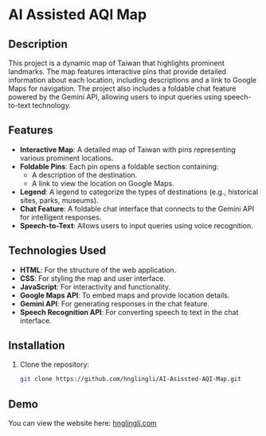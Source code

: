 # AI Assisted AQI Map

## Description
This project is a dynamic map of Taiwan that highlights prominent landmarks. The map features interactive pins that provide detailed information about each location, including descriptions and a link to Google Maps for navigation. The project also includes a foldable chat feature powered by the Gemini API, allowing users to input queries using speech-to-text technology.

## Features
- **Interactive Map**: A detailed map of Taiwan with pins representing various prominent locations.
- **Foldable Pins**: Each pin opens a foldable section containing:
  - A description of the destination.
  - A link to view the location on Google Maps.
- **Legend**: A legend to categorize the types of destinations (e.g., historical sites, parks, museums).
- **Chat Feature**: A foldable chat interface that connects to the Gemini API for intelligent responses.
- **Speech-to-Text**: Allows users to input queries using voice recognition.

## Technologies Used
- **HTML**: For the structure of the web application.
- **CSS**: For styling the map and user interface.
- **JavaScript**: For interactivity and functionality.
- **Google Maps API**: To embed maps and provide location details.
- **Gemini API**: For generating responses in the chat feature.
- **Speech Recognition API**: For converting speech to text in the chat interface.

## Installation
1. Clone the repository:
   ```bash
   git clone https://github.com/hnglingli/AI-Asissted-AQI-Map.git

## Demo
You can view the website here: [hnglingli.com](https://hnglingli.com)

